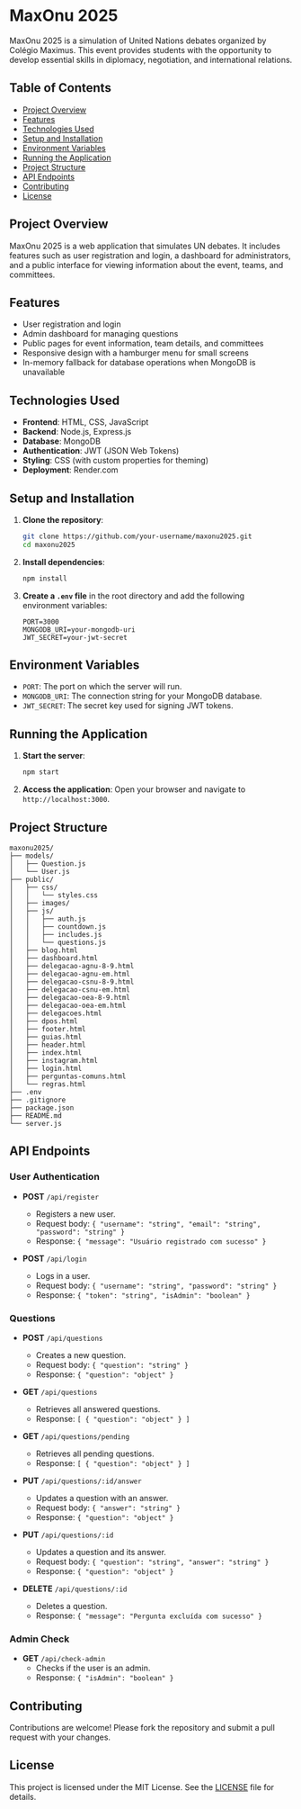 # MaxOnu 2025

MaxOnu 2025 is a simulation of United Nations debates organized by Colégio Maximus. This event provides students with the opportunity to develop essential skills in diplomacy, negotiation, and international relations.

## Table of Contents

- [Project Overview](#project-overview)
- [Features](#features)
- [Technologies Used](#technologies-used)
- [Setup and Installation](#setup-and-installation)
- [Environment Variables](#environment-variables)
- [Running the Application](#running-the-application)
- [Project Structure](#project-structure)
- [API Endpoints](#api-endpoints)
- [Contributing](#contributing)
- [License](#license)

## Project Overview

MaxOnu 2025 is a web application that simulates UN debates. It includes features such as user registration and login, a dashboard for administrators, and a public interface for viewing information about the event, teams, and committees.

## Features

- User registration and login
- Admin dashboard for managing questions
- Public pages for event information, team details, and committees
- Responsive design with a hamburger menu for small screens
- In-memory fallback for database operations when MongoDB is unavailable

## Technologies Used

- **Frontend**: HTML, CSS, JavaScript
- **Backend**: Node.js, Express.js
- **Database**: MongoDB
- **Authentication**: JWT (JSON Web Tokens)
- **Styling**: CSS (with custom properties for theming)
- **Deployment**: Render.com

## Setup and Installation

1. **Clone the repository**:
    ```bash
    git clone https://github.com/your-username/maxonu2025.git
    cd maxonu2025
    ```

2. **Install dependencies**:
    ```bash
    npm install
    ```

3. **Create a `.env` file** in the root directory and add the following environment variables:
    ```plaintext
    PORT=3000
    MONGODB_URI=your-mongodb-uri
    JWT_SECRET=your-jwt-secret
    ```

## Environment Variables

- `PORT`: The port on which the server will run.
- `MONGODB_URI`: The connection string for your MongoDB database.
- `JWT_SECRET`: The secret key used for signing JWT tokens.

## Running the Application

1. **Start the server**:
    ```bash
    npm start
    ```

2. **Access the application**:
    Open your browser and navigate to `http://localhost:3000`.

## Project Structure

```
maxonu2025/
├── models/
│   ├── Question.js
│   └── User.js
├── public/
│   ├── css/
│   │   └── styles.css
│   ├── images/
│   ├── js/
│   │   ├── auth.js
│   │   ├── countdown.js
│   │   ├── includes.js
│   │   └── questions.js
│   ├── blog.html
│   ├── dashboard.html
│   ├── delegacao-agnu-8-9.html
│   ├── delegacao-agnu-em.html
│   ├── delegacao-csnu-8-9.html
│   ├── delegacao-csnu-em.html
│   ├── delegacao-oea-8-9.html
│   ├── delegacao-oea-em.html
│   ├── delegacoes.html
│   ├── dpos.html
│   ├── footer.html
│   ├── guias.html
│   ├── header.html
│   ├── index.html
│   ├── instagram.html
│   ├── login.html
│   ├── perguntas-comuns.html
│   └── regras.html
├── .env
├── .gitignore
├── package.json
├── README.md
└── server.js
```

## API Endpoints

### User Authentication

- **POST** `/api/register`
    - Registers a new user.
    - Request body: `{ "username": "string", "email": "string", "password": "string" }`
    - Response: `{ "message": "Usuário registrado com sucesso" }`

- **POST** `/api/login`
    - Logs in a user.
    - Request body: `{ "username": "string", "password": "string" }`
    - Response: `{ "token": "string", "isAdmin": "boolean" }`

### Questions

- **POST** `/api/questions`
    - Creates a new question.
    - Request body: `{ "question": "string" }`
    - Response: `{ "question": "object" }`

- **GET** `/api/questions`
    - Retrieves all answered questions.
    - Response: `[ { "question": "object" } ]`

- **GET** `/api/questions/pending`
    - Retrieves all pending questions.
    - Response: `[ { "question": "object" } ]`

- **PUT** `/api/questions/:id/answer`
    - Updates a question with an answer.
    - Request body: `{ "answer": "string" }`
    - Response: `{ "question": "object" }`

- **PUT** `/api/questions/:id`
    - Updates a question and its answer.
    - Request body: `{ "question": "string", "answer": "string" }`
    - Response: `{ "question": "object" }`

- **DELETE** `/api/questions/:id`
    - Deletes a question.
    - Response: `{ "message": "Pergunta excluída com sucesso" }`

### Admin Check

- **GET** `/api/check-admin`
    - Checks if the user is an admin.
    - Response: `{ "isAdmin": "boolean" }`

## Contributing

Contributions are welcome! Please fork the repository and submit a pull request with your changes.

## License

This project is licensed under the MIT License. See the [LICENSE](LICENSE) file for details.
